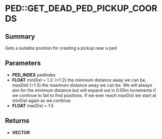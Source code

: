 # PED::GET_DEAD_PED_PICKUP_COORDS

## Summary
Gets a suitable position for creating a pickup near a ped

## Parameters
* **PED_INDEX** pedIndex
* **FLOAT** minDist = 1.2:
(=1.2) the minimum distance away we can be, maxDist (=1.5) the maximum distance away we can be.
 We will always aim for the minimum distance but will expand out in 0.05m increments if we continue to fail to find positions.
If we ever reach maxDist we start at minDist again as we continue
* **FLOAT** maxDist = 1.5

## Returns
* **VECTOR**